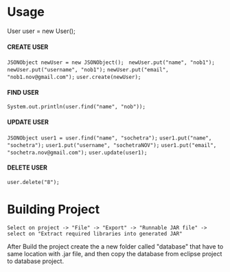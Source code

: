 # Usage
User user = new User();

#### CREATE USER
```JSONObject newUser = new JSONObject(); ```
```newUser.put("name", "nob1");```
```newUser.put("username", "nob1");```
```newUser.put("email", "nob1.nov@gmail.com");```
```user.create(newUser); ```

#### FIND USER
``` System.out.println(user.find("name", "nob")); ```

#### UPDATE USER
```JSONObject user1 = user.find("name", "sochetra");```
```user1.put("name", "sochetra");```
```user1.put("username", "sochetraNOV");```
```user1.put("email", "sochetra.nov@gmail.com");```
```user.update(user1);```

#### DELETE USER
```user.delete("8");```

# Building Project
```Select on project -> "File" -> "Export" -> "Runnable JAR file" -> select on "Extract required libraries into generated JAR"```

After Build the project create the a new folder called "database" that have to same location with .jar file, and then copy the database from eclipse project to database project.
